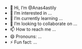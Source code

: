 - 👋 Hi, I’m @Anas4astily
- 👀 I’m interested in ...
- 🌱 I’m currently learning ...
- 💞️ I’m looking to collaborate on ...
- 📫 How to reach me ...
- 😄 Pronouns: ...
- ⚡ Fun fact: ...

<!---
Anas4astily/Anas4astily is a ✨ special ✨ repository because its `README.md` (this file) appears on your GitHub profile.
You can click the Preview link to take a look at your changes.
--->
